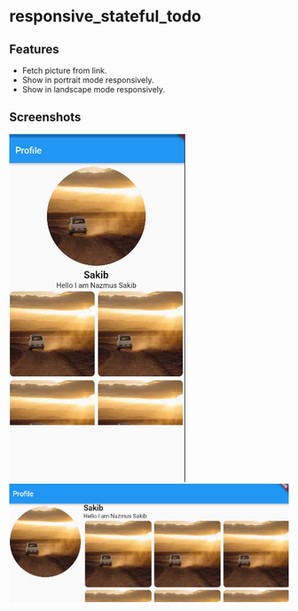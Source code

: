 # responsive_stateful_todo

## Features

- Fetch picture from link.
- Show in portrait mode responsively.
- Show in landscape mode responsively.

## Screenshots

![1st screenshot](images/ss1.png)
![2nd screenshot](images/ss2.png)
